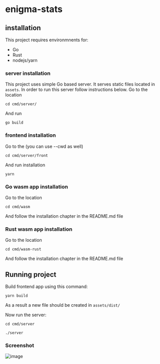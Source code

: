 # enigma-stats

## installation

This project requires environmnents for: 
 - Go
 - Rust
 - nodejs/yarn

### server installation
This project uses simple Go based server. It serves static files located in `assets`.
In order to run this server follow instructions below.
Go to the location

`cd cmd/server/`

And run

`go build`
 
### frontend installation

Go to the (you can use --cwd as well)

`cd cmd/server/front`

And run installation 

`yarn`


### Go wasm app installation

Go to the location

`cd cmd/wasm`

And follow the installation chapter in the README.md file 

### Rust wasm app installation

Go to the location

`cd cmd/wasm-rust`

And follow the installation chapter in the README.md file 

## Running project

Build frontend app using this command:

`yarn build`

As a result a new file should be created in `assets/dist/`

Now run the server:

`cd cmd/server`

`./server`

### Screenshot

![image](https://user-images.githubusercontent.com/40120335/152691314-9325925c-e6b3-4f11-ba39-002c9150571b.png)
